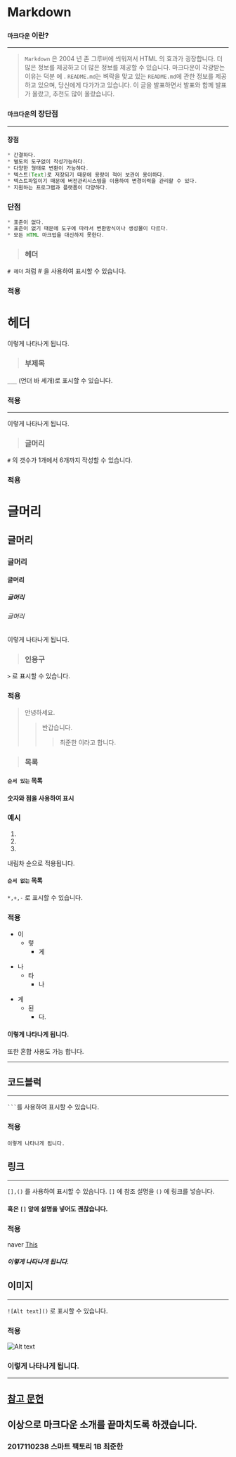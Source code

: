  # Markdown

### `마크다운` 이란?
______
>`Markdown` 은 2004 년 존 그루버에 씌워져서 HTML 의 효과가 굉장합니다. 더 많은 정보를 제공하고 더 많은 정보를 제공할 수 있습니다. 마크다운이 각광받는 이유는 덕분 에 . `README.md`는 벼락을 맞고 있는 `README.md`에 관한 정보를 제공하고 있으며, 당신에게 다가가고 있습니다. 이 글을 발표하면서 발표와 함께 발표가 올랐고, 추천도 많이 올랐습니다.
### `마크다운`의 장단점
____
#### 장점
```java
* 간결하다.
* 별도의 도구없이 작성가능하다.
* 다양한 형태로 변환이 가능하다.
* 텍스트(Text)로 저장되기 때문에 용량이 적어 보관이 용이하다.
* 텍스트파일이기 때문에 버전관리시스템을 이용하여 변경이력을 관리할 수 있다.
* 지원하는 프로그램과 플랫폼이 다양하다.
```
### 단점
```java
* 표준이 없다.
* 표준이 없기 때문에 도구에 따라서 변환방식이나 생성물이 다르다.
* 모든 HTML 마크업을 대신하지 못한다.
```
>### 헤더
`# 헤더` 처럼 # 을 사용하여 표시할 수 있습니다.
### 적용
# 헤더
이렇게 나타나게 됩니다.
>### 부제목
`___` (언더 바 세개)로 표시할 수 있습니다.
### 적용
---
이렇게 나타나게 됩니다.
>### 글머리
`#` 의 갯수가 1개에서 6개까지 작성할 수 있습니다.
### 적용
# 글머리
## 글머리
### 글머리
#### 글머리
##### 글머리
###### 글머리
이렇게 나타나게 됩니다.
>### 인용구
`>` 로 표시할 수 있습니다.
### 적용
> 안녕하세요.
>	> 반갑습니다.
>	>	> 최준한 이라고 합니다.

>### 목록
#### `순서 있는` 목록
#### 숫자와 점을 사용하여 표시
### 예시
1.
2.
3.
내림차 순으로 적용됩니다.
#### `순서 없는` 목록
`*,+,-` 로 표시할 수 있습니다.
### 적용
* 이 
  * 렇
    * 게 
+ 나
  + 타  
    + 나
- 게 
  - 된
    - 다. 
#### 이렇게 나타나게 됩니다.
또한 혼합 사용도 가능 합니다.
___
## 코드블럭
___
` ``` `를 사용하여 표시할 수 있습니다.
### 적용
```
이렇게 나타나게 됩니다.
```
## 링크
___
`[],()` 를 사용하여 표시할 수 있습니다.
`[]` 에 참조 설명을 `()` 에 링크를 넣습니다.
#### 혹은 `[]` 앞에 설명을 넣어도 괜찮습니다.
### 적용
naver [This](https://www.naver.com/)
##### 이렇게 나타나게 됩니다.
## 이미지
___
`![Alt text]()` 로 표시할 수 있습니다.
### 적용
![Alt text](https://search.pstatic.net/common/?src=http%3A%2F%2Fimgnews.naver.net%2Fimage%2F5245%2F2022%2F09%2F14%2F0000019566_001_20220914115401585.png&type=a340)
### 이렇게 나타나게 됩니다.
*******************
## [참고 문헌](https://gist.github.com/ihoneymon/652be052a0727ad59601)
## 이상으로 마크다운 소개를 끝마치도록 하겠습니다.
### 2017110238 스마트 팩토리 1B 최준한
